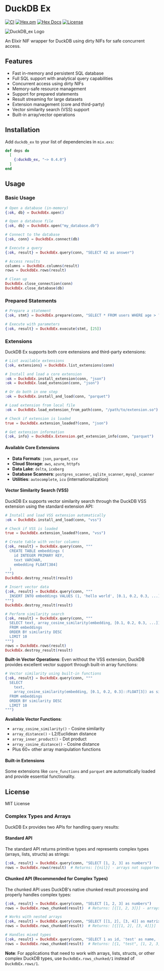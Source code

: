 # DuckDB Ex

[![CI](https://github.com/alexiob/duckdb_ex/actions/workflows/ci.yml/badge.svg)](https://github.com/alexiob/duckdb_ex/actions/workflows/ci.yml)
[![Hex.pm](https://img.shields.io/hexpm/v/duckdb_ex.svg)](https://hex.pm/packages/duckdb_ex)
[![Hex Docs](https://img.shields.io/badge/hex-docs-blue.svg)](https://hexdocs.pm/duckdb_ex/)
[![License](https://img.shields.io/badge/license-MIT-blue.svg)](LICENSE)

![DuckDB_ex Logo](assets/logo.png)

An Elixir NIF wrapper for DuckDB using dirty NIFs for safe concurrent access.

## Features

- Fast in-memory and persistent SQL database
- Full SQL support with analytical query capabilities
- Concurrent access using dirty NIFs
- Memory-safe resource management
- Support for prepared statements
- Result streaming for large datasets
- Extension management (core and third-party)
- Vector similarity search (VSS) support
- Built-in array/vector operations

## Installation

Add `duckdb_ex` to your list of dependencies in `mix.exs`:

```elixir
def deps do
  [
    {:duckdb_ex, "~> 0.4.0"}
  ]
end
```

## Usage

### Basic Usage

```elixir
# Open a database (in-memory)
{:ok, db} = DuckdbEx.open()

# Open a database file
{:ok, db} = DuckdbEx.open("my_database.db")

# Connect to the database
{:ok, conn} = DuckdbEx.connect(db)

# Execute a query
{:ok, result} = DuckdbEx.query(conn, "SELECT 42 as answer")

# Access results
columns = DuckdbEx.columns(result)
rows = DuckdbEx.rows(result)

# Clean up
DuckdbEx.close_connection(conn)
DuckdbEx.close_database(db)
```

### Prepared Statements

```elixir
# Prepare a statement
{:ok, stmt} = DuckdbEx.prepare(conn, "SELECT * FROM users WHERE age > ?")

# Execute with parameters
{:ok, result} = DuckdbEx.execute(stmt, [25])
```

### Extensions

DuckDB Ex supports both core extensions and third-party extensions:

```elixir
# List available extensions
{:ok, extensions} = DuckdbEx.list_extensions(conn)

# Install and load a core extension
:ok = DuckdbEx.install_extension(conn, "json")
:ok = DuckdbEx.load_extension(conn, "json")

# Or do both in one step
:ok = DuckdbEx.install_and_load(conn, "parquet")

# Load extension from local file
:ok = DuckdbEx.load_extension_from_path(conn, "/path/to/extension.so")

# Check if extension is loaded
true = DuckdbEx.extension_loaded?(conn, "json")

# Get extension information
{:ok, info} = DuckdbEx.Extension.get_extension_info(conn, "parquet")
```

#### Available Core Extensions

- **Data Formats**: `json`, `parquet`, `csv`
- **Cloud Storage**: `aws`, `azure`, `httpfs`
- **Data Lake**: `delta`, `iceberg`
- **Database Scanners**: `postgres_scanner`, `sqlite_scanner`, `mysql_scanner`
- **Utilities**: `autocomplete`, `icu` (internationalization)

#### Vector Similarity Search (VSS)

DuckDB Ex supports vector similarity search through the DuckDB VSS extension using the standard extension API:

```elixir
# Install and load VSS extension automatically
:ok = DuckdbEx.install_and_load(conn, "vss")

# Check if VSS is loaded
true = DuckdbEx.extension_loaded?(conn, "vss")

# Create table with vector columns
{:ok, result} = DuckdbEx.query(conn, """
  CREATE TABLE embeddings (
    id INTEGER PRIMARY KEY,
    text VARCHAR,
    embedding FLOAT[384]
  )
""")
DuckdbEx.destroy_result(result)

# Insert vector data
{:ok, result} = DuckdbEx.query(conn, """
  INSERT INTO embeddings VALUES (1, 'hello world', [0.1, 0.2, 0.3, ...])
""")
DuckdbEx.destroy_result(result)

# Perform similarity search
{:ok, result} = DuckdbEx.query(conn, """
  SELECT text, array_cosine_similarity(embedding, [0.1, 0.2, 0.3, ...]) as similarity
  FROM embeddings
  ORDER BY similarity DESC
  LIMIT 10
""")
rows = DuckdbEx.rows(result)
DuckdbEx.destroy_result(result)
```

**Built-in Vector Operations**: Even without the VSS extension, DuckDB provides excellent vector support through built-in array functions:

```elixir
# Vector similarity using built-in functions
{:ok, result} = DuckdbEx.query(conn, """
  SELECT
    text,
    array_cosine_similarity(embedding, [0.1, 0.2, 0.3]::FLOAT[3]) as similarity
  FROM embeddings
  ORDER BY similarity DESC
  LIMIT 10
""")
```

**Available Vector Functions**:

- `array_cosine_similarity()` - Cosine similarity
- `array_distance()` - L2/Euclidean distance
- `array_inner_product()` - Dot product
- `array_cosine_distance()` - Cosine distance
- Plus 60+ other array manipulation functions

#### Built-in Extensions

Some extensions like `core_functions` and `parquet` are automatically loaded and provide essential functionality.

## License

MIT License

### Complex Types and Arrays

DuckDB Ex provides two APIs for handling query results:

#### Standard API

The standard API returns primitive types and represents complex types (arrays, lists, structs) as strings:

```elixir
{:ok, result} = DuckdbEx.query(conn, "SELECT [1, 2, 3] as numbers")
rows = DuckdbEx.rows(result)  # Returns: [{nil}] - arrays not supported
```

#### Chunked API (Recommended for Complex Types)

The chunked API uses DuckDB's native chunked result processing and properly handles complex types:

```elixir
{:ok, result} = DuckdbEx.query(conn, "SELECT [1, 2, 3] as numbers")
rows = DuckdbEx.rows_chunked(result)  # Returns: [{[1, 2, 3]}] - arrays as Elixir lists

# Works with nested arrays
{:ok, result} = DuckdbEx.query(conn, "SELECT [[1, 2], [3, 4]] as matrix")
rows = DuckdbEx.rows_chunked(result)  # Returns: [{[[1, 2], [3, 4]]}]

# Handles mixed types
{:ok, result} = DuckdbEx.query(conn, "SELECT 1 as id, 'test' as name, [1, 2, 3] as numbers")
rows = DuckdbEx.rows_chunked(result)  # Returns: [{1, "test", [1, 2, 3]}]
```

**Note**: For applications that need to work with arrays, lists, structs, or other complex DuckDB types, use `DuckdbEx.rows_chunked/1` instead of `DuckdbEx.rows/1`.
